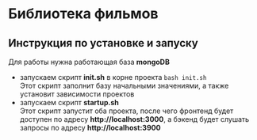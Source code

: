 # Библиотека фильмов
## Инструкция по установке и запуску
Для работы нужна работающая база **mongoDB**
* запускаем скрипт **init.sh** в корне проекта
`bash init.sh`
<br> Этот скрипт заполнит базу начальными значениями, а также установит зависимости проектов
* запускаем скрипт **startup.sh**
  <br> Этот скрипт запустит оба проекта, после чего фронтенд будет доступен по адресу **http://localhost:3000**, а бэкенд будет слушать запросы по адресу **http://localhost:3900**
